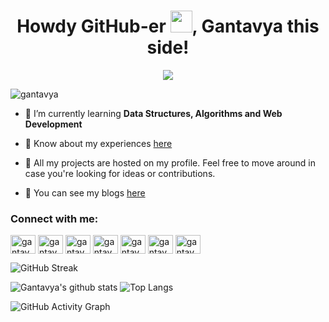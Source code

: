 <h1 align="center">Howdy GitHub-er <img src="https://raw.githubusercontent.com/MartinHeinz/MartinHeinz/master/wave.gif" width="35px">, Gantavya this side!</h1>

<p align="center">
<img src="https://media.giphy.com/media/27c7Jo2GU5tpCEQT0y/giphy.gif">
</p>
<p align="left"> <img src="https://komarev.com/ghpvc/?username=gantavyamalviya&label=Profile%20views&color=0e75b6&style=flat" alt="gantavya" /> </p>

<!-- - 🔭 I’m currently working on [CodeMistic](https://codemistic.in) -->

- 🌱 I’m currently learning **Data Structures, Algorithms and Web Development**

- 📄 Know about my experiences [here](https://gantavyamalviya.github.io/resume.pdf)

- 🔧 All my projects are hosted on my profile. Feel free to move around in case you're looking for ideas or contributions.

- 🔭 You can see my blogs [here](https://gantavyamalviya.medium.com)

<h3 align="left">Connect with me:</h3>
<a href="https://linkedin.com/in/gantavyamalviya" target="blank"><img align="center" src="https://cdn.jsdelivr.net/npm/simple-icons@3.0.1/icons/linkedin.svg" alt="gantavyamalviya" height="30" width="40" /></a>
<a href="https://instagram.com/gantavyamalviya" target="blank"><img align="center" src="https://cdn.jsdelivr.net/npm/simple-icons@3.0.1/icons/instagram.svg" alt="gantavyamalviya" height="30" width="40" /></a>
<a href="https://www.codechef.com/users/enthusiastic" target="blank"><img align="center" src="https://cdn.jsdelivr.net/npm/simple-icons@3.1.0/icons/codechef.svg" alt="gantavyamalviya" height="30" width="40" /></a>
<a href="https://www.hackerrank.com/gantavyamalviya" target="blank"><img align="center" src="https://cdn.jsdelivr.net/npm/simple-icons@3.0.1/icons/hackerrank.svg" alt="gantavyamalviya" height="30" width="40" /></a>
<a href="https://codeforces.com/profile/gantavyamalviya" target="blank"><img align="center" src="https://cdn.jsdelivr.net/npm/simple-icons@3.0.1/icons/codeforces.svg" alt="gantavyamalviya" height="30" width="40" /></a>
<a href="https://www.leetcode.com/gantavyamalviya" target="blank"><img align="center" src="https://cdn.jsdelivr.net/npm/simple-icons@3.0.1/icons/leetcode.svg" alt="gantavyamalviya" height="30" width="40" /></a>
<a href="https://auth.geeksforgeeks.org/user/gantavyamalviya/profile" target="blank"><img align="center" src="https://cdn.jsdelivr.net/npm/simple-icons@3.0.1/icons/geeksforgeeks.svg" alt="gantavyamalviya/profile" height="30" width="40" /></a>
</p>


<!-- <p><img align="left" src="https://github-readme-stats.vercel.app/api/top-langs?username=gantavyamalviya&show_icons=true&locale=en&layout=compact" alt="gantavya" /></p>

<p>&nbsp;<img align="center" src="https://github-readme-stats.vercel.app/api?username=gantavyamalviya&show_icons=true&locale=en" alt="gantavya" /></p>
 -->
![GitHub Streak](https://github-readme-streak-stats.herokuapp.com/?user=gantavyamalviya&theme=tokyo&count_private=true)

![Gantavya's github stats](https://github-readme-stats.vercel.app/api?username=gantavyamalviya&show_icons=true&hide_border=true&theme=tokyo&count_private=true) 
![Top Langs](https://github-readme-stats.vercel.app/api/top-langs/?username=gantavyamalviya&layout=compact&theme=tokyon)

<!-- ![Gantavya's Contribution Stats](https://github-contribution-stats.vercel.app/api/?username=gantavyamalviya)
 -->
![GitHub Activity Graph](https://activity-graph.herokuapp.com/graph?username=gantavyamalviya&theme=github&count_private=true)  


<!-- <p align="center">
<a href="https://github.com/gantavyamalviya?tab=followers">
    <img src="https://img.shields.io/github/followers/gantavyamalviya?label=Followers&logo=GitHub&style=for-the-badge" alt="GitHub badge" />
  </a>
  <a href="https://linkdein.com/in/gantavyamalviya?tab=folllowers">
    <img src="https://img.shields.io/linkedin/follow/gantavyamalviya?label=linkedin&logo=linkedin&style=for-the-badge" />
  </a>
    
 </p> -->
 


<!-- <details>
<summary>Detailed Summary</summary>
<br>
    
![Metrics](https://metrics.lecoq.io/gantavyamalviya?template=classic&activity=1&followup=1&languages=1&lines=1&people=1&activity.limit=5&activity.days=14&activity.filter=all&activity.visibility=all&activity.timestamps=false&languages.colors=github&languages.threshold=0%25&people.limit=28&people.size=28&people.types=followers%2C%20following&people.identicons=false&people.shuffle=false&config.timezone=Asia%2FCalcutta&config.twemoji=true)
    
</details>
 -->
